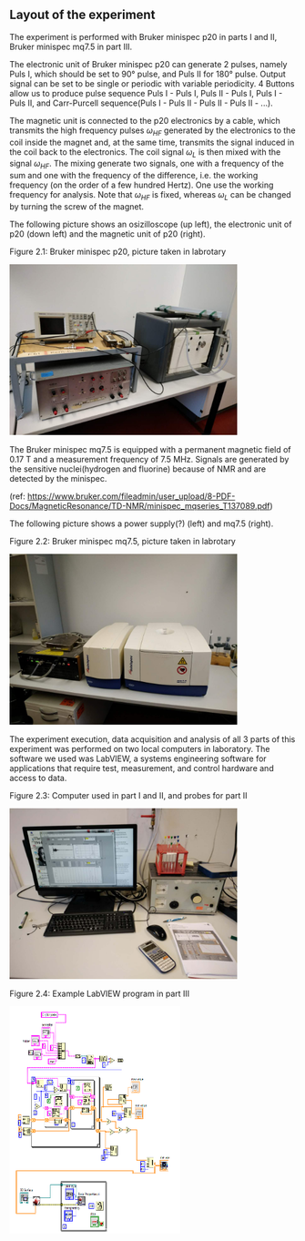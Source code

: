 ## Layout of the experiment

The experiment is performed with Bruker minispec p20 in parts I and II, Bruker minispec mq7.5 in part III.  

The electronic unit of Bruker minispec p20 can generate 2 pulses, namely Puls I, which should be set to 90° pulse, and Puls II for 180° pulse. Output signal can be set to be single or periodic with variable periodicity. 4 Buttons allow us to produce pulse sequence Puls I - Puls I, Puls II - Puls I, Puls I - Puls II, and Carr-Purcell sequence(Puls I - Puls II - Puls II - Puls II - ...).  

The magnetic unit is connected to the p20 electronics by a cable, which transmits the high frequency pulses $\omega_{HF}$ generated by the electronics to the coil inside the magnet and, at the same time, transmits the signal induced in the coil back to the electronics. The coil signal $\omega_{L}$ is then mixed with the signal $\omega_{HF}$. The mixing generate two signals, one with a frequency of the sum and one with the frequency of the difference, i.e. the working frequency (on the order of a few hundred Hertz). One use the working frequency for analysis. Note that $\omega_{HF}$ is fixed, whereas $\omega_{L}$ can be changed by turning the screw of the magnet.

The following picture shows an osizilloscope (up left), the electronic unit of p20 (down left) and the magnetic unit of p20 (right).

Figure 2.1: Bruker minispec p20, picture taken in labrotary

<img src="https://github.com/anananlyjlyj/physics-FP-Uni-HD/blob/master/F61%20Nuclear%20Magnetic%20Resonance/minispec%20p20.jpg" width="400" height="300">

The Bruker minispec mq7.5 is equipped with a permanent magnetic field of 0.17 T and a measurement frequency of 7.5 MHz. Signals are generated by the sensitive nuclei(hydrogen and fluorine) because of NMR and are detected by the minispec. 

(ref: https://www.bruker.com/fileadmin/user_upload/8-PDF-Docs/MagneticResonance/TD-NMR/minispec_mqseries_T137089.pdf) 

The following picture shows a power supply(?) (left) and mq7.5 (right).

Figure 2.2: Bruker minispec mq7.5, picture taken in labrotary

<img src="https://github.com/anananlyjlyj/physics-FP-Uni-HD/blob/master/F61%20Nuclear%20Magnetic%20Resonance/minispec%20mq7.5.jpg" width="400" height="300">

The experiment execution, data acquisition and analysis of all 3 parts of this experiment was performed on two local computers in laboratory. The software we used was LabVIEW, a systems engineering software for applications that require test, measurement, and control  hardware and access to data. 

Figure 2.3: Computer used in part I and II, and probes for part II

<img src="https://github.com/anananlyjlyj/physics-FP-Uni-HD/blob/master/F61%20Nuclear%20Magnetic%20Resonance/probes.jpg" width="400" height="300">

Figure 2.4: Example LabVIEW program in part III 

<img src="https://github.com/anananlyjlyj/physics-FP-Uni-HD/blob/master/F61%20Nuclear%20Magnetic%20Resonance/displaying_2d_image_labview_block.PNG" width="300" height="400">
